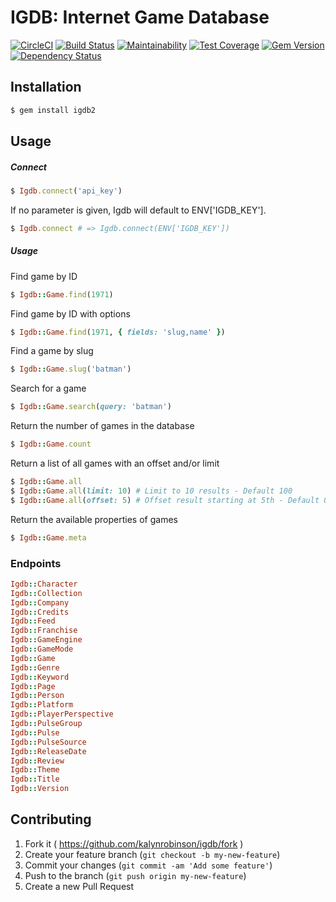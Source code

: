 # IGDB: Internet Game Database
[![CircleCI](https://circleci.com/gh/kalynrobinson/igdb.svg?style=svg)](https://circleci.com/gh/kalynrobinson/igdb)
[![Build Status](https://travis-ci.org/kalynrobinson/igdb.svg?branch=master)](https://travis-ci.org/kalynrobinson/igdb)
[![Maintainability](https://api.codeclimate.com/v1/badges/dd41fd1ba6674f21b20c/maintainability)](https://codeclimate.com/github/kalynrobinson/igdb/maintainability)
[![Test Coverage](https://api.codeclimate.com/v1/badges/dd41fd1ba6674f21b20c/test_coverage)](https://codeclimate.com/github/kalynrobinson/igdb/test_coverage)
[![Gem Version](https://badge.fury.io/rb/igdb2.svg)](http://badge.fury.io/rb/igdb2)
[![Dependency Status](https://beta.gemnasium.com/badges/github.com/kalynrobinson/igdb.svg)](https://beta.gemnasium.com/projects/github.com/kalynrobinson/igdb)

## Installation
```ruby
$ gem install igdb2
```
## Usage

##### Connect
```ruby
$ Igdb.connect('api_key')
```
If no parameter is given, Igdb will default to ENV['IGDB_KEY'].
```ruby
$ Igdb.connect # => Igdb.connect(ENV['IGDB_KEY'])
```
##### Usage
  Find game by ID
```ruby
$ Igdb::Game.find(1971)
```
  Find game by ID with options
```ruby
$ Igdb::Game.find(1971, { fields: 'slug,name' })
```
  Find a game by slug
```ruby
$ Igdb::Game.slug('batman')
```
  Search for a game
```ruby
$ Igdb::Game.search(query: 'batman')
```
  Return the number of games in the database
```ruby
$ Igdb::Game.count
```
  Return a list of all games with an offset and/or limit
```ruby
$ Igdb::Game.all
$ Igdb::Game.all(limit: 10) # Limit to 10 results - Default 100
$ Igdb::Game.all(offset: 5) # Offset result starting at 5th - Default 0
```
  Return the available properties of games
```ruby
$ Igdb::Game.meta
```
### Endpoints
```ruby
Igdb::Character
Igdb::Collection
Igdb::Company
Igdb::Credits
Igdb::Feed
Igdb::Franchise
Igdb::GameEngine
Igdb::GameMode
Igdb::Game
Igdb::Genre
Igdb::Keyword
Igdb::Page
Igdb::Person
Igdb::Platform
Igdb::PlayerPerspective
Igdb::PulseGroup
Igdb::Pulse
Igdb::PulseSource
Igdb::ReleaseDate
Igdb::Review
Igdb::Theme
Igdb::Title
Igdb::Version
```
## Contributing

1. Fork it ( https://github.com/kalynrobinson/igdb/fork )
2. Create your feature branch (`git checkout -b my-new-feature`)
3. Commit your changes (`git commit -am 'Add some feature'`)
4. Push to the branch (`git push origin my-new-feature`)
5. Create a new Pull Request
